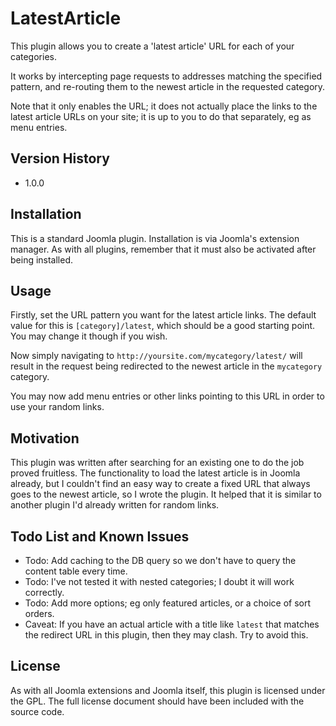 LatestArticle
=============

This plugin allows you to create a 'latest article' URL for each of your categories.

It works by intercepting page requests to addresses matching the specified pattern, and re-routing them to the newest article in the requested category.

Note that it only enables the URL; it does not actually place the links to the latest article URLs on your site; it is up to you to do that separately, eg as menu entries.

Version History
----------------

* 1.0.0


Installation
----------------

This is a standard Joomla plugin. Installation is via Joomla's extension manager. As with all plugins, remember that it must also be activated after being installed.


Usage
----------------

Firstly, set the URL pattern you want for the latest article links. The default value for this is `[category]/latest`, which should be a good starting point. You may change it though if you wish.

Now simply navigating to `http://yoursite.com/mycategory/latest/` will result in the request being redirected to the newest article in the `mycategory` category.

You may now add menu entries or other links pointing to this URL in order to use your random links.


Motivation
----------------

This plugin was written after searching for an existing one to do the job proved fruitless. The functionality to load the latest article is in Joomla already, but I couldn't find an easy way to create a fixed URL that always goes to the newest article, so I wrote the plugin. It helped that it is similar to another plugin I'd already written for random links.


Todo List and Known Issues
--------------------------

* Todo: Add caching to the DB query so we don't have to query the content table every time.
* Todo: I've not tested it with nested categories; I doubt it will work correctly.
* Todo: Add more options; eg only featured articles, or a choice of sort orders.
* Caveat: If you have an actual article with a title like `latest` that matches the redirect URL in this plugin, then they may clash. Try to avoid this.


License
----------------
As with all Joomla extensions and Joomla itself, this plugin is licensed under the GPL. The full license document should have been included with the source code.
